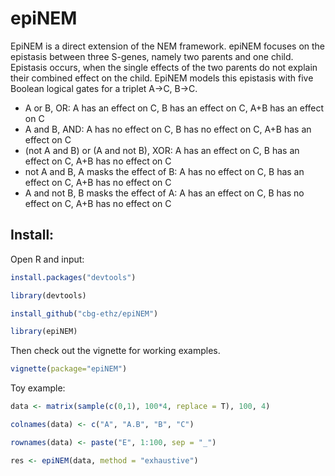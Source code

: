 # epiNEM

EpiNEM is a direct extension of the NEM framework. epiNEM focuses on the epistasis between three S-genes, namely two parents and one child. Epistasis occurs, when the single effects of the two parents do not explain their combined effect on the child. EpiNEM models this epistasis with five Boolean logical gates for a triplet A->C, B->C.

- A or B, OR: A has an effect on C, B has an effect on C, A+B has an effect on C
- A and B, AND: A has no effect on C, B has no effect on C, A+B has an effect on C
- (not A and B) or (A and not B), XOR: A has an effect on C, B has an effect on C, A+B has no effect on C
- not A and B, A masks the effect of B: A has no effect on C, B has an effect on C, A+B has no effect on C
- A and not B, B masks the effect of A: A has an effect on C, B has no effect on C, A+B has no effect on C

Install:
--------

Open R and input:

```r
install.packages("devtools")

library(devtools)

install_github("cbg-ethz/epiNEM")

library(epiNEM)
```

Then check out the vignette for working examples.

```r
vignette(package="epiNEM")
```

Toy example:

```r
data <- matrix(sample(c(0,1), 100*4, replace = T), 100, 4)

colnames(data) <- c("A", "A.B", "B", "C")

rownames(data) <- paste("E", 1:100, sep = "_")

res <- epiNEM(data, method = "exhaustive")
```

